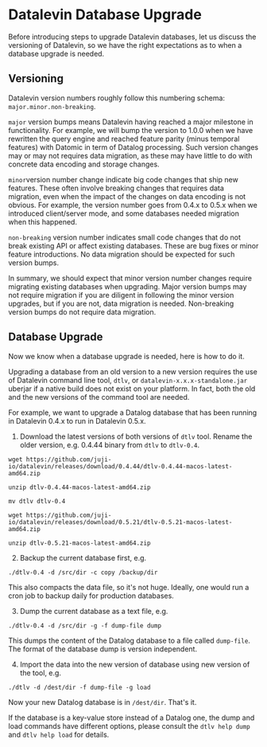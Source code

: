 # Datalevin Database Upgrade

Before introducing steps to upgrade Datalevin databases, let us discuss the
versioning of Datalevin, so we have the right expectations as to when a database
upgrade is needed.

## Versioning

Datalevin version numbers roughly follow this numbering schema:
`major.minor.non-breaking`.

`major` version bumps means Datalevin having reached a major milestone in
functionality. For example, we will bump the version to 1.0.0 when we have
rewritten the query engine and reached feature parity (minus temporal features)
with Datomic in term of Datalog processing. Such version changes may or may not
requires data migration, as these may have little to do with concrete data
encoding and storage changes.

`minor`version number change indicate big code changes that ship new features. These
often involve breaking changes that requires data migration, even when the
impact of the changes on data encoding is not obvious. For example, the version
number goes from 0.4.x to 0.5.x when we introduced client/server mode, and some
databases needed migration when this happened.

`non-breaking` version number indicates small code changes that do not break
existing API or affect existing databases. These are bug fixes or minor feature
introductions. No data migration should be expected for such version bumps.

In summary, we should expect that minor version number changes require migrating
existing databases when upgrading. Major version bumps may not require migration
 if you are diligent in following the minor version upgrades, but if you are
 not, data migration is needed. Non-breaking version bumps do not require data
 migration.

## Database Upgrade

Now we know when a database upgrade is needed, here is how to do it.

Upgrading a database from an old version to a new version requires the use of
Datalevin command line tool, `dtlv`, or `datalevin-x.x.x-standalone.jar` uberjar
if a native build does not exist on your platform. In fact, both the old and the
new versions of the command tool are needed.

For example, we want to upgrade a Datalog database that has been running in
Datalevin 0.4.x to run in Datalevin 0.5.x.

1. Download the latest versions of both versions of `dtlv` tool. Rename the
   older version, e.g. 0.4.44 binary from `dtlv` to `dtlv-0.4`.

```console
wget https://github.com/juji-io/datalevin/releases/download/0.4.44/dtlv-0.4.44-macos-latest-amd64.zip

unzip dtlv-0.4.44-macos-latest-amd64.zip

mv dtlv dtlv-0.4

wget https://github.com/juji-io/datalevin/releases/download/0.5.21/dtlv-0.5.21-macos-latest-amd64.zip

unzip dtlv-0.5.21-macos-latest-amd64.zip
```

2. Backup the current database first, e.g.

```console
./dtlv-0.4 -d /src/dir -c copy /backup/dir
```
This also compacts the data file, so it's not huge. Ideally, one would run a cron job to backup daily for production databases.

3. Dump the current database as a text file, e.g.

```console
./dtlv-0.4 -d /src/dir -g -f dump-file dump
```

This dumps the content of the Datalog database to a file called `dump-file`. The
format of the database dump is version independent.

4. Import the data into the new version of database using new version of the tool, e.g.

```console
./dtlv -d /dest/dir -f dump-file -g load
```

Now your new Datalog database is in `/dest/dir`. That's it.

If the database is a key-value store instead of a Datalog one, the dump and
load commands have different options, please consult the `dtlv help dump` and
`dtlv help load` for details.
